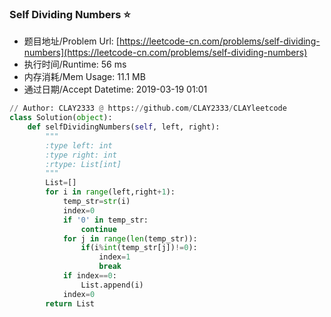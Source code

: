 
### Self Dividing Numbers :star:
- 题目地址/Problem Url: [https://leetcode-cn.com/problems/self-dividing-numbers](https://leetcode-cn.com/problems/self-dividing-numbers)
- 执行时间/Runtime: 56 ms 
- 内存消耗/Mem Usage: 11.1 MB
- 通过日期/Accept Datetime: 2019-03-19 01:01
```python
// Author: CLAY2333 @ https://github.com/CLAY2333/CLAYleetcode
class Solution(object):
    def selfDividingNumbers(self, left, right):
        """
        :type left: int
        :type right: int
        :rtype: List[int]
        """
        List=[]
        for i in range(left,right+1):
            temp_str=str(i)
            index=0
            if '0' in temp_str:
                continue
            for j in range(len(temp_str)):
                if(i%int(temp_str[j])!=0):
                    index=1
                    break
            if index==0:
                List.append(i)
            index=0
        return List

```
